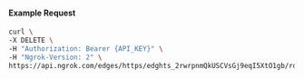 <!-- Code generated for API Clients. DO NOT EDIT. -->

#### Example Request

```bash
curl \
-X DELETE \
-H "Authorization: Bearer {API_KEY}" \
-H "Ngrok-Version: 2" \
https://api.ngrok.com/edges/https/edghts_2rwrpnmQkUSCVsGj9eqI5XtO1gb/routes/edghtsrt_2rwrpmc9HjvM8gYKLYUaSt2YFD2/oidc
```
